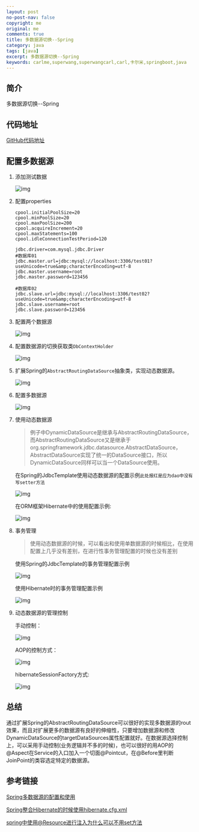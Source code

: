 ```yaml
---
layout: post
no-post-nav: false 
copyright: me
original: me
comments: true
title: 多数据源切换--Spring
category: java
tags: [java]
excerpt: 多数据源切换--Spring
keywords: carlme,superwang,superwangcarl,carl,卡尔米,springboot,java
---
```


## 简介

多数据源切换--Spring

## 代码地址

[GitHub代码地址](https://github.com/SuperWangCarl/spring-boot-examples/tree/master/data-multidatasources/data-multi-spring)

## 配置多数据源

1. 添加测试数据

   ![img]({{site.cdn}}/assets/images/blog/2019/20190606133122.png)

2. 配置properties

   ```properties
   cpool.initialPoolSize=20
   cpool.minPoolSize=20
   cpool.maxPoolSize=200
   cpool.acquireIncrement=20
   cpool.maxStatements=100
   cpool.idleConnectionTestPeriod=120
           
   jdbc.driver=com.mysql.jdbc.Driver
   #数据库01
   jdbc.master.url=jdbc:mysql://localhost:3306/test01?useUnicode=true&amp;characterEncoding=utf-8
   jdbc.master.username=root
   jdbc.master.password=123456

   #数据库02
   jdbc.slave.url=jdbc:mysql://localhost:3306/test02?useUnicode=true&amp;characterEncoding=utf-8
   jdbc.slave.username=root
   jdbc.slave.password=123456
   ```

3. 配置两个数据源

   ![img]({{site.cdn}}/assets/images/blog/2019/20190606103815.png)

4. 配置数据源的切换获取类`DbContextHolder`

   ![img]({{site.cdn}}/assets/images/blog/2019/20190606103544.png)

5. 扩展Spring的`AbstractRoutingDataSource`抽象类，实现动态数据源。

   ![img]({{site.cdn}}/assets/images/blog/2019/20190606103237.png)

6. 配置多数据源

   ![img]({{site.cdn}}/assets/images/blog/2019/20190606103831.png)

7. 使用动态数据源

   >  例子中DynamicDataSource是继承与AbstractRoutingDataSource，而AbstractRoutingDataSource又是继承于org.springframework.jdbc.datasource.AbstractDataSource，AbstractDataSource实现了统一的DataSource接口，所以DynamicDataSource同样可以当一个DataSource使用。

    在Spring的JdbcTemplate使用动态数据源的配置示例`此处报红是应为dao中没有写setter方法`

   ![img]({{site.cdn}}/assets/images/blog/2019/20190606104917.png)

   在ORM框架Hibernate中的使用配置示例:

   ![img]({{site.cdn}}/assets/images/blog/2019/20190606104944.png)

8. 事务管理

   > 使用动态数据源的时候，可以看出和使用单数据源的时候相比，在使用配置上几乎没有差别，在进行性事务管理配置的时候也没有差别

   使用Spring的JdbcTemplate的事务管理配置示例

   ![img]({{site.cdn}}/assets/images/blog/2019/20190606105938.png)

   使用Hibernate时的事务管理配置示例

   ![img]({{site.cdn}}/assets/images/blog/2019/20190606105957.png)

9. 动态数据源的管理控制

   手动控制：

   ![img]({{site.cdn}}/assets/images/blog/2019/20190606132633.png)

   AOP的控制方式：

   ![img]({{site.cdn}}/assets/images/blog/2019/20190606134901.png)

   hibernateSessionFactory方式:

   ![img]({{site.cdn}}/assets/images/blog/2019/20190606132813.png)

## 总结

 通过扩展Spring的AbstractRoutingDataSource可以很好的实现多数据源的rout效果，而且对扩展更多的数据源有良好的伸缩性，只要增加数据源和修改DynamicDataSource的targetDataSources属性配置就好。在数据源选择控制上，可以采用手动控制(业务逻辑并不多的时候)，也可以很好的用AOP的@Aspect在Service的入口加入一个切面@Pointcut，在@Before里判断JoinPoint的类容选定特定的数据源。

## 参考链接

[Spring多数据源的配置和使用](https://blog.csdn.net/rj042/article/details/21654627)

[Spring整合Hibernate的时候使用hibernate.cfg.xml](https://www.cnblogs.com/JamKong/p/4548785.html)

[spring中使用@Resource进行注入为什么可以不用set方法](https://q.cnblogs.com/q/80710/)
